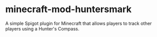 ﻿# minecraft-mod-huntersmark

A simple Spigot plugin for Minecraft that allows players to track other players using a Hunter's Compass.

